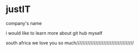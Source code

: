 justIT
======

company's name

i would like to learn more about git hub myself

south africa we love you so much////////////////////////////////////
